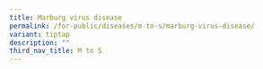 ```yaml
---
title: Marburg virus disease
permalink: /for-public/diseases/m-to-s/marburg-virus-disease/
variant: tiptap
description: ""
third_nav_title: M to S
---
```

